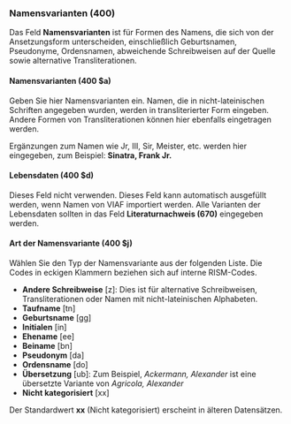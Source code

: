 ### Namensvarianten (400)

Das Feld **Namensvarianten** ist für Formen des Namens, die sich von der Ansetzungsform unterscheiden, einschließlich Geburtsnamen, Pseudonyme, Ordensnamen, abweichende Schreibweisen auf der Quelle sowie alternative Transliterationen.

#### Namensvarianten (400 $a)

Geben Sie hier Namensvarianten ein. Namen, die in nicht-lateinischen Schriften angegeben wurden, werden in transliterierter Form eingeben. Andere Formen von Transliterationen können hier ebenfalls eingetragen werden.

Ergänzungen zum Namen wie Jr, III, Sir, Meister, etc. werden hier eingegeben, zum Beispiel: **Sinatra, Frank Jr.**

#### Lebensdaten (400 $d)

Dieses Feld nicht verwenden.  Dieses Feld kann automatisch ausgefüllt werden, wenn Namen von VIAF importiert werden. Alle Varianten der Lebensdaten sollten in das Feld **Literaturnachweis (670)** eingegeben werden.

#### Art der Namensvariante (400 $j)

Wählen Sie den Typ der Namensvariante aus der folgenden Liste. Die Codes in eckigen Klammern beziehen sich auf interne RISM-Codes.

- **Andere Schreibweise** [z]: Dies ist für alternative Schreibweisen, Transliterationen oder Namen mit nicht-lateinischen Alphabeten.
- **Taufname** [tn]
- **Geburtsname** [gg]
- **Initialen** [in]
- **Ehename** [ee]
- **Beiname** [bn]
- **Pseudonym** [da]
- **Ordensname** [do]
- **Übersetzung** [ub]: Zum Beispiel, _Ackermann, Alexander_ ist eine übersetzte Variante von _Agricola, Alexander_
- **Nicht kategorisiert** [xx]

Der Standardwert **xx** (Nicht kategorisiert) erscheint in älteren Datensätzen.
